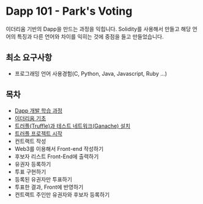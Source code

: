 # Dapp 101 - Park's Voting

이더리움 기반의 Dapp을 만드는 과정을 익힙니다.
Solidity를 사용해서 만들고 해당 언어의 특징과 다른 언어와 차이를 익히는 것에 중점을 들고 만들었습니다. 

## 최소 요구사항
- 프로그래밍 언어 사용경험(C, Python, Java, Javascript, Ruby ...)

## 목차
- [Dapp 개발 학습 과정](https://github.com/parti-xyz/dapp101/blob/master/00EntireProcess.md)
- [이더리움 기초](https://github.com/parti-xyz/dapp101/blob/master/01BasicOfEthereum.md)
- [트러플(Truffle)과 테스트 네트워크(Ganache) 설치](https://github.com/parti-xyz/dapp101/blob/master/02InstallTruffleTestNetwork.md)
- [트러플 프로젝트 시작](https://github.com/parti-xyz/dapp101/blob/master/03InitTruffleProject.md)
- 컨트랙트 작성
- Web3를 이용해서 Front-end 작성하기
- 후보자 리스트 Front-End에 출력하기
- 유권자 등록하기
- 투표 구현하기
- 등록된 유권자만 투표하기
- 투표한 결과, Front에 반영하기
- 컨트랙트 주인만 유권자와 후보자 등록하기
